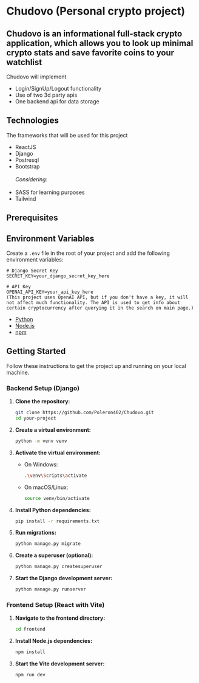 # Chudovo (Personal crypto project)

## Chudovo is an informational full-stack crypto application, which allows you to look up minimal crypto stats and save favorite coins to your watchlist
Chudovo will implement
* Login/SignUp/Logout functionality
* Use of two 3d party apis
* One backend api for data storage

## Technologies
The frameworks that will be used for this project
* ReactJS
* Django
* Postresql
* Bootstrap
<br></br>
*Considering:*
<br></br>
* SASS for learning purposes
* Tailwind


## Prerequisites

## Environment Variables

Create a `.env` file in the root of your project and add the following environment variables:

```env
# Django Secret Key
SECRET_KEY=your_django_secret_key_here

# API Key
OPENAI_API_KEY=your_api_key_here
(This project uses OpenAI API, but if you don't have a key, it will not affect much functionality. The API is used to get info about certain cryptocurrency after querying it in the search on main page.)
```

- [Python](https://www.python.org/) 
- [Node.js](https://nodejs.org/)
- [npm](https://www.npmjs.com/)

## Getting Started

Follow these instructions to get the project up and running on your local machine.

### Backend Setup (Django)

1. **Clone the repository:**

    ```bash
    git clone https://github.com/Poleron402/Chudovo.git
    cd your-project
    ```

2. **Create a virtual environment:**

    ```bash
    python -m venv venv
    ```

3. **Activate the virtual environment:**

    - On Windows:

        ```bash
        .\venv\Scripts\activate
        ```

    - On macOS/Linux:

        ```bash
        source venv/bin/activate
        ```

4. **Install Python dependencies:**

    ```bash
    pip install -r requirements.txt
    ```

5. **Run migrations:**

    ```bash
    python manage.py migrate
    ```

6. **Create a superuser (optional):**

    ```bash
    python manage.py createsuperuser
    ```

7. **Start the Django development server:**

    ```bash
    python manage.py runserver
    ```

### Frontend Setup (React with Vite)

1. **Navigate to the frontend directory:**

    ```bash
    cd frontend
    ```

2. **Install Node.js dependencies:**

    ```bash
    npm install
    ```

3. **Start the Vite development server:**

    ```bash
    npm run dev
    ```

